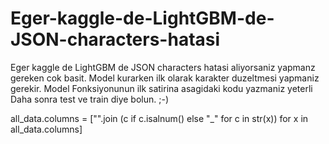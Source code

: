 # Eger-kaggle-de-LightGBM-de-JSON-characters-hatasi

Eger kaggle de LightGBM de JSON characters hatasi aliyorsaniz yapmanz gereken cok basit.
Model kurarken ilk olarak karakter duzeltmesi yapmaniz gerekir.
Model Fonksiyonunun ilk satirina asagidaki kodu yazmaniz yeterli 
Daha sonra test ve train diye bolun. ;-)


all_data.columns = ["".join (c if c.isalnum() else "_" for c in str(x)) for x in all_data.columns]

